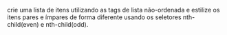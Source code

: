 crie uma lista de itens utilizando as tags de lista não-ordenada e estilize os itens pares e ímpares de forma diferente usando os seletores nth-child(even) e nth-child(odd).